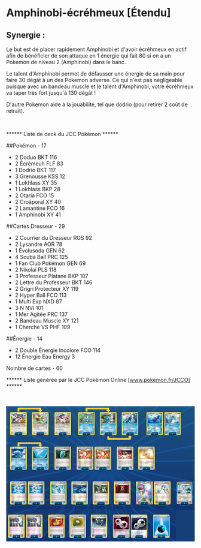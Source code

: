 # Amphinobi-écréhmeux [Étendu]

## Synergie :
Le but est de placer rapidement Amphinobi et d'avoir écréhmeux en actif afin de bénéficier de son attaque en 1 énergie qui fait 80 si on a un Pokemon de niveau 2 (Amphinobi) dans le banc.

Le talent d'Amphinobi permet de défausser une énergie de sa main pour faire 30 dégât à un des Pokemon adverse. Ce qui n'est pas négligeable puisque avec un bandeau muscle et le talent d'Amphinobi, votre écréhmeux va taper très fort jusqu'à 130 dégât !

D'autre Pokemon aide à la jouabilité, tel que dodrio (pour retirer 2 coût de retrait).

<br>

****** Liste de deck du JCC Pokémon ******

##Pokémon - 17

* 2 Doduo BKT 116
* 2 Écrémeuh FLF 83
* 1 Dodrio BKT 117
* 3 Grenousse KSS 12
* 1 Lokhlass XY 35
* 1 Lokhlass BKP 28
* 2 Otaria FCO 15
* 2 Croâporal XY 40
* 2 Lamantine FCO 16
* 1 Amphinobi XY 41

##Cartes Dresseur - 29

* 2 Courrier du Dresseur ROS 92
* 2 Lysandre AOR 78
* 1 Évolusoda GEN 62
* 4 Scuba Ball PRC 125
* 1 Fan Club Pokémon GEN 69
* 2 Nikolaï PLS 118
* 3 Professeur Platane BKP 107
* 2 Lettre du Professeur BKT 146
* 2 Grigri Protecteur XY 119
* 2 Hyper Ball FCO 113
* 1 Multi Exp NXD 87
* 3 N NVI 101
* 1 Mer Agitée PRC 137
* 2 Bandeau Muscle XY 121
* 1 Cherche VS PHF 109

##Énergie - 14

* 2 Double Énergie Incolore FCO 114
* 12 Énergie Eau Energy 3

Nombre de cartes - 60

****** Liste générée par le JCC Pokémon Online [www.pokemon.fr/JCCO] ******

<br>

![alt text](img/Amphinobiécréhmeux.png)